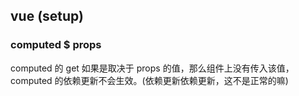 ## vue (setup)

### computed $ props

computed 的 get 如果是取决于 props 的值，那么组件上没有传入该值，computed 的依赖更新不会生效。(依赖更新依赖更新，这不是正常的嘛)
